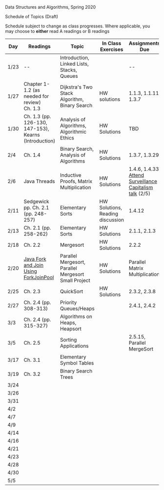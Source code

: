 Data Structures and Algorithms, Spring 2020

Schedule of Topics (Draft)

 

Schedule subject to change as class progresses.  Where applicable, you may choose to **either** read A readings or B readings

| Day  | Readings                                                     | Topic                                                | In Class Exercises                    | Assignments Due                                              |
| ---- | ------------------------------------------------------------ | ---------------------------------------------------- | ------------------------------------- | ------------------------------------------------------------ |
| 1/23 | --                                                           | Introduction, Linked Lists, Stacks, Queues           |                                       | --                                                           |
| 1/27 | Chapter 1-1.2 (as needed for review)<br />Ch. 1.3            | Dijkstra's Two Stack Algorithm, Binary Search        | HW solutions                          | 1.1.3, 1.1.11, 1.3.7                                         |
| 1/30 | Ch. 1.3 (pp. 126-130,  147-153),<br />Kearns (Introduction)  | Analysis of Algorithms,<br />Algorithmic Ethics      | HW Solutions                          | TBD                                                          |
| 2/4  | Ch. 1.4                                                      | Binary Search, Analysis of Algorithms                | HW Solutions                          | 1.3.7, 1.3.29                                                |
| 2/6  | Java Threads                                                 | Inductive Proofs, Matrix Multiplication              | HW Solutions                          | 1.4.6, 1.4.33, <br />[Attend Surveillance Capitalism talk](https://www.ursinus.edu/calendar/event_id/17789/view/event) (2/5) |
| 2/11 | Sedgewick pp. Ch. 2.1 (pp. 248-257)                          | Elementary Sorts                                     | HW Solutions,<br />Reading discussion | 1.4.12                                                       |
| 2/13 | Ch. 2.1 (pp. 258-262)                                        | Elementary Sorts                                     | HW Solutions                          | 2.1.1, 2.1.3                                                 |
| 2/18 | Ch. 2.2                                                      | Mergesort                                            | HW Solutions                          | 2.2.2                                                        |
| 2/20 | [Java Fork and Join Using ForkJoinPool](http://tutorials.jenkov.com/java-util-concurrent/java-fork-and-join-forkjoinpool.html) | Parallel Mergesort, Parallel Mergesort Small Project | HW Solutions                          | Parallel Matrix Multiplication                               |
| 2/25 | Ch. 2.3                                                      | QuickSort                                            | HW Solutions                          | 2.3.2, 2.3.8                                                 |
| 2/27 | Ch. 2.4 (pp. 308-313)                                        | Priority Queues/Heaps                                |                                       | 2.4.1, 2.4.2                                                 |
| 3/3  | Ch. 2.4 (pp. 315-327)                                        | Algorithms on Heaps, Heapsort                        |                                       |                                                              |
| 3/5  | Ch. 2.5                                                      | Sorting Applications                                 |                                       | 2.5.15, Parallel MergeSort                                   |
| 3/17 | Ch. 3.1                                                      | Elementary Symbol Tables                             |                                       |                                                              |
| 3/19 | Ch. 3.2                                                      | Binary Search Trees                                  |                                       |                                                              |
| 3/24 |                                                              |                                                      |                                       |                                                              |
| 3/26 |                                                              |                                                      |                                       |                                                              |
| 3/31 |                                                              |                                                      |                                       |                                                              |
| 4/2  |                                                              |                                                      |                                       |                                                              |
| 4/7  |                                                              |                                                      |                                       |                                                              |
| 4/9  |                                                              |                                                      |                                       |                                                              |
| 4/14 |                                                              |                                                      |                                       |                                                              |
| 4/16 |                                                              |                                                      |                                       |                                                              |
| 4/21 |                                                              |                                                      |                                       |                                                              |
| 4/23 |                                                              |                                                      |                                       |                                                              |
| 4/28 |                                                              |                                                      |                                       |                                                              |
| 4/30 |                                                              |                                                      |                                       |                                                              |
| 5/5  |                                                              |                                                      |                                       |                                                              |

 